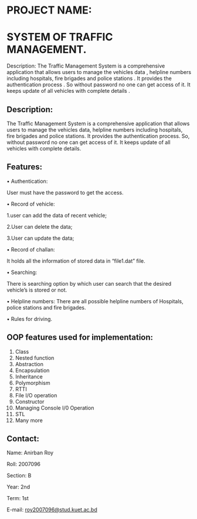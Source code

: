 
# PROJECT NAME:
# SYSTEM OF TRAFFIC MANAGEMENT.

Description:
The Traffic Management  System is a comprehensive application that allows users to manage the vehicles data , helpline numbers including hospitals, fire brigades and police stations . It provides the authentication process . So without password no one can get access of it. It keeps update of all vehicles with complete details .


## Description:

The Traffic Management System is a comprehensive application that allows users to manage the vehicles data, helpline numbers including hospitals, fire brigades and police stations. It provides the authentication process. So, without password no one can get access of it. It keeps update of all vehicles with complete details.
## Features:

•	Authentication:

User must have the password to get the access.

•	Record of vehicle:

1.user can add the data of recent vehicle;

2.User can delete the data;

3.User can update the data;

•	Record of challan:

It holds all the information of stored data in “file1.dat” file.

•	Searching:

There is searching option by which user can search that the desired vehicle’s is stored or not.

•	Helpline numbers:
There are all possible helpline numbers of Hospitals, police stations and fire brigades.

•	Rules for driving.

## OOP features used for implementation:
1.	Class
2.	Nested function
3.	Abstraction
4.	Encapsulation
5.	Inheritance
6.	Polymorphism
7.	RTTI
8.	File I/O operation
9.	Constructor
10.	Managing Console I/0 Operation
11.	STL
12.	Many more

##  Contact:
Name: Anirban Roy

Roll: 2007096

Section: B

Year: 2nd

Term: 1st

E-mail: roy2007096@stud.kuet.ac.bd

